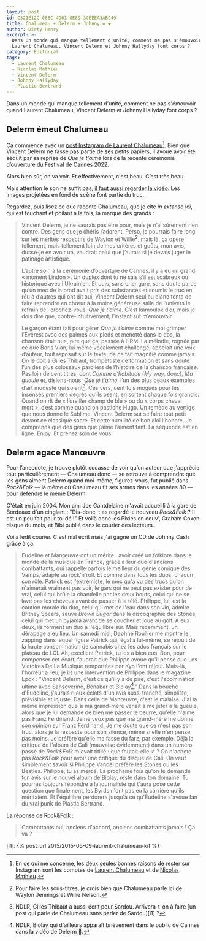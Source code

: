 ```yaml
---
layout: post
id: C321E12C-066C-4D01-8E89-3CEEEA3ABC49
title: Chalumeau + Delerm + Johnny = ❤️
author: Dirty Henry
excerpt: >-
  Dans un monde qui manque tellement d'unité, comment ne pas s'émouvoir quand
  Laurent Chalumeau, Vincent Delerm et Johnny Hallyday font corps ?
category: Éditorial
tags:
  - Laurent Chalumeau
  - Nicolas Mathieu
  - Vincent Delerm
  - Johnny Hallyday
  - Plastic Bertrand
---
```


Dans un monde qui manque tellement d'unité, comment ne pas s'émouvoir quand
Laurent Chalumeau, Vincent Delerm et Johnny Hallyday font corps ?

## Delerm émeut Chalumeau

Ça commence avec un [post Instagram de Laurent Chalumeau][1][^1]. Bien que
Vincent Delerm ne fasse pas partie de ses petits papiers, il avoue avoir été
séduit par sa reprise de _Que je t'aime_ lors de la récente cérémonie
d’ouverture du Festival de Cannes 2022.

Alors bien sûr, on va voir. Et effectivement, c'est beau. C’est très beau.

Mais attention le son ne suffit pas, [il faut aussi regarder la vidéo][2]. Les
images projetées en fond de scène font partie du truc.

Regardez, puis lisez ce que raconte Chalumeau, que je cite _in extenso_ ici, qui
est touchant et poilant à la fois, la marque des grands :

> Vincent Delerm, je ne saurais pas être pour, mais je n’ai sûrement rien
> contre. Des gens que je chéris l’adorent. Perso, je pourrais faire long sur
> les mérites respectifs de Waylon et Willie[^2], mais là, ça opère tellement,
> mais tellement loin de mes critères et goûts, mon avis, dussé-je en avoir un,
> vaudrait celui que j’aurais si je devais juger le patinage artistique.
>
> L’autre soir, à la cérémonie d’ouverture de Cannes, il y a eu un grand
> « moment Lindon ». Un duplex dont tu ne sais s’il est scabreux ou historique
> avec l’Ukrainien. Et puis, sans crier gare, sans doute parce qu’un mec de la
> prod avait pris des substances et soumis le truc en réu à d’autres qui ont dit
> oui, Vincent Delerm seul au piano tenta de faire reprendre en chœur à la moins
> généreuse salle de l’univers le refrain de, ‘crochez-vous, _Que je t’aime_.
> C’est kamoulox d’or, mais je dois dire que, contre-intuitivement, l’instant
> sut m’émouvoir.
>
> Le garçon étant fait pour gérer _Que je t’aime_ comme moi grimper l’Everest
> avec des palmes aux pieds et menotté dans le dos, la chanson était nue, pire
> que ça, passée à l’IRM. La mélodie, rognée par ce que Boris Vian, lui même
> vocalement challengé, appelait une voix d’auteur, tout reposait sur le texte,
> de ce fait magnifié comme jamais. On le doit à Gilles Thibaut, trompettiste de
> formation et sans doute l’un des plus colossaux paroliers de l’histoire de la
> chanson française. Pas loin de cent titres, dont _Comme d’habitude_ (_My way_,
> donc), _Ma gueule_ et, disions-nous, _Que je t’aime_, l’un des plus beaux
> exemples d’art modeste qui soient[^3]. Ces vers, cent fois moqués pour les
> insensés premiers degrés qu’ils osent, en sortent chaque fois grandis. Quand
> on rit de « l’oreiller champ de blé » ou du « corps cheval mort », c’est comme
> quand on pastiche Hugo. Un remède au vertige que nous donne le Sublime.
> Vincent Delerm sut se faire tout petit devant ce classique sacré. Et cette
> humilité de bon aloi l’honore. Je comprends que des gens que j’aime l’aiment
> tant. La séquence est en ligne. Enjoy. Et prenez soin de vous.

## Delerm agace Manœuvre

Pour l’anecdote, je trouve plutôt cocasse de voir qu’un auteur que j'apprécie
tout particulièrement — Chalumeau donc — se retrouve à comprendre que les gens
aiment Delerm quand moi-même, figurez-vous, fut publié dans _Rock&Folk_ — là
même où Chalumeau fit ses armes dans les années 80 — pour défendre le même
Delerm.

C'était en juin 2004. Mon ami Joe Gantdelaine m'avait accueilli à la gare de
Bordeaux d'un cinglant : "Dis-donc, t'as regardé le nouveau *Rock&Folk* ? Il est
un peu fait pour toi dé !" Et voilà donc les Pixies en couv’, Graham Coxon
disque du mois, et Bibi publié dans le courier des lecteurs.

Voilà ledit courier. C'est mal écrit mais j'ai gagné un CD de Johnny Cash grâce
à ça.

> Eudeline et Manœuvre ont un mérite : avoir créé un folklore dans le monde de
> la musique en France, grâce à leur duo d'anciens combattants, qui rappelle
> parfois le meilleur du génie comique des Vamps, adapté au rock'n'roll. Et
> comme dans tous les duos, chacun son rôle. Patrick est l'extrémiste, le mec
> qu'a vu des trucs qu'on n'aimerait vraiment pas voir, le gars qui ne peut pas
> exister pour de vrai, celui qui brûle la chandelle par les deux bouts, celui
> qui ne se lave pas les cheveux avant de passer à la télé. Philippe, lui, est
> la caution morale du duo, celui qui met de l'eau dans son vin, admire Britney
> Spears, sauve _Brown Sugar_ dans la discographie des Stones, celui qui met un
> pyjama avant de se coucher et joue au golf. À eux deux, ils forment un duo à
> l'équilibre sûr. Mais récemment, un dérapage a eu lieu. Un samedi midi, Daphné
> Roullier me montre le zapping dans lequel figure Patrick qui, égal à lui-même,
> se réjouit de la haute consommation de cannabis chez les ados français sur le
> plateau de LCI. Ah, excellent Patrick, tu les a bien eus. Bon, pour compenser
> cet écart, faudrait que Philippe avoue qu'il pense que Les Victoires De La
> Musique remportées par Kyo l'ont réjoui. Mais-là, l'horreur a lieu, je lis une
> intervention de Philippe dans le magazine Epok : "Vincent Delerm, c'est ce
> qu'il y a de pire, c'est l'abomination ultime avec Sanseverino, Bénabar et
> Biolay[^4]." Dans la bouche d'Eudeline, j'aurais ri aux éclats d'un avis aussi
> tranché, simpliste, prévisible et injuste. Dans celle de Manœuvre, c'est le
> malaise. J'ai la même impression que si ma grand-mère venait à me jeter à la
> gueule, alors que je lui demande de bien me passer le beurre, qu'elle n'aime
> pas Franz Ferdinand. Je ne veux pas que ma grand-mère me donne son opinion sur
> Franz Ferdinand. Je me doute que ce n'est pas son truc, alors je la respecte
> pour son silence, même si elle n'en pense pas moins. Je préfère qu'elle me
> fasse du farz, par exemple. Déjà la critique de l'album de Cali (mauvaise
> évidemment) dans un numéro passé de _Rock&Folk_ m'avait titillé : que
> foutait-elle là ? On n'achète pas _Rock&Folk_ pour avoir une critique du
> disque de Cali. On veut simplement savoir si Philippe Vandel préfère les
> Stones ou les Beatles. Philippe, tu as merdé. La prochaine fois qu'on te
> demande ton avis sur le nouvel album de Biolay, reste dans ton domaine. Tu
> pourras toujours répondre à la journaliste qui t'aura posé cette question que
> finalement, les Byrds n'ont pas eu la carrière qu'ils méritaient. Et
> l'équilibre perdurera jusqu'à ce qu'Eudeline s'avoue fan du vrai punk de
> Plastic Bertrand.

La réponse de Rock&Folk :

> Combattants oui, anciens d'accord, anciens combattants jamais ! Ça va ?

[^1]:
    En ce qui me concerne, les deux seules bonnes raisons de rester sur
    Instagram sont les comptes de [Laurent Chalumeau][3] et de [Nicolas
    Mathieu][4].

[^2]:
    Pour faire les sous-titres, je crois bien que Chalumeau parle ici de Waylon
    Jennings et Willie Nelson.

[^3]:
    NDLR, Gilles Thibaut a aussi écrit pour Sardou. Arrivera-t-on à faire [un
    post qui parle de Chalumeau sans parler de Sardou][i1] ?

[^4]:
    NDLR, Biolay qui d'ailleurs apparaît brièvement dans le public de Cannes
    dans la vidéo de Delerm 🤯.

[i1]: {% post_url 2015/2015-05-09-laurent-chalumeau-kif %}

[1]: https://www.instagram.com/p/CdtuLwOrmN0/
[2]:
  https://www.france.tv/films/festival-de-cannes/3451306-vincent-delerm-reprend-que-je-t-aime.html
  "Vincent Delerm chante Que je t'aime lors de la cérémonie d'ouverture du festival de Cannes 2022"
[3]:
  https://www.instagram.com/laurentchalumeau10/
  "Compte Instagram de Laurent Chalumeau"
[4]:
  https://www.instagram.com/nicolasmathieu/
  "Compte Instagram de Nicolas Mathieu"
